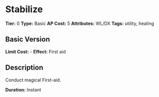 # Stabilize

**Tier:** 0
**Type:** Basic
**AP Cost:** 5
**Attributes:** WL/DX
**Tags:** utility, healing

## Basic Version
**Limit Cost:** -
**Effect:** First aid

## Description
Conduct magical First-aid.

**Duration:** Instant